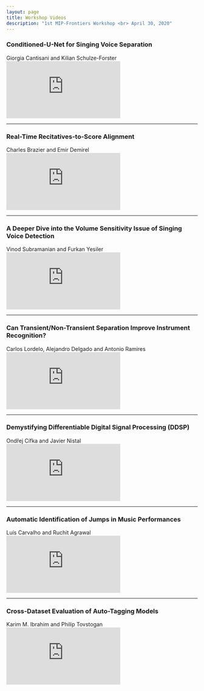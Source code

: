 ```yaml
---
layout: page
title: Workshop Videos
description: "1st MIP-Frontiers Workshop <br> April 30, 2020"
---
```


### Conditioned-U-Net for Singing Voice Separation
<p style="margin: 0;">Giorgia Cantisani and Kilian Schulze-Forster</p>

<div class="embed-responsive embed-responsive-16by9">
<iframe class=".embed-responsive-item" src="https://www.youtube.com/embed/JxCD2W1YaqU" frameborder="0" allow="accelerometer; autoplay; encrypted-media; gyroscope; picture-in-picture" allowfullscreen></iframe>
</div>

-------------------

### Real-Time Recitatives-to-Score Alignment
<p style="margin: 0;">Charles Brazier and Emir Demirel</p>

<div class="embed-responsive embed-responsive-16by9">
<iframe class=".embed-responsive-item" src="https://www.youtube.com/embed/fPLe1si5NMg" frameborder="0" allow="accelerometer; autoplay; encrypted-media; gyroscope; picture-in-picture" allowfullscreen></iframe>
</div>

-------------------

### A Deeper Dive into the Volume Sensitivity Issue of Singing Voice Detection
<p style="margin: 0;">Vinod Subramanian and Furkan Yesiler</p>

<div class="embed-responsive embed-responsive-16by9">
<iframe class=".embed-responsive-item" src="https://www.youtube.com/embed/vSECVENxSkM" frameborder="0" allow="accelerometer; autoplay; encrypted-media; gyroscope; picture-in-picture" allowfullscreen></iframe>
</div>

-------------------

### Can Transient/Non-Transient Separation Improve Instrument Recognition?
<p style="margin: 0;">Carlos Lordelo, Alejandro Delgado and Antonio Ramires</p>

<div class="embed-responsive embed-responsive-16by9">
<iframe class=".embed-responsive-item" src="https://www.youtube.com/embed/LmIJwp-VvSE" frameborder="0" allow="accelerometer; autoplay; encrypted-media; gyroscope; picture-in-picture" allowfullscreen></iframe>
</div>

-------------------

### Demystifying Differentiable Digital Signal Processing (DDSP)
<p style="margin: 0;">Ondřej Cífka and Javier Nistal</p>

<div class="embed-responsive embed-responsive-16by9">
<iframe class=".embed-responsive-item" src="https://www.youtube.com/embed/cYkSWgMHCPk" frameborder="0" allow="accelerometer; autoplay; encrypted-media; gyroscope; picture-in-picture" allowfullscreen></iframe>
</div>

-------------------

### Automatic Identification of Jumps in Music Performances
<p style="margin: 0;">Luís Carvalho and Ruchit Agrawal</p>

<div class="embed-responsive embed-responsive-16by9">
<iframe class=".embed-responsive-item" src="https://www.youtube.com/embed/t_PjLuoLMyo" frameborder="0" allow="accelerometer; autoplay; encrypted-media; gyroscope; picture-in-picture" allowfullscreen></iframe>
</div>

-------------------

### Cross-Dataset Evaluation of Auto-Tagging Models
<p style="margin: 0;">Karim M. Ibrahim and Philip Tovstogan</p>

<div class="embed-responsive embed-responsive-16by9">
<iframe class=".embed-responsive-item" src="https://www.youtube.com/embed/lF0Bt8yZmq8" frameborder="0" allow="accelerometer; autoplay; encrypted-media; gyroscope; picture-in-picture" allowfullscreen></iframe>
</div>
